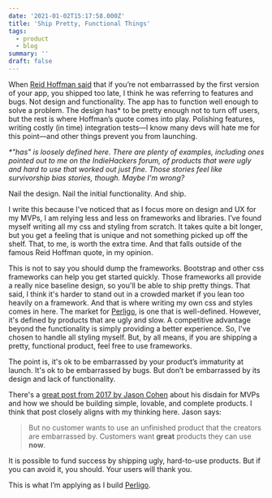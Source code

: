 ```yaml
---
date: '2021-01-02T15:17:58.000Z'
title: 'Ship Pretty, Functional Things'
tags:
  - product
  - blog
summary: ''
draft: false
---
```



When [Reid Hoffman said](<https://www.businessinsider.com/the-iterate-fast-and-release-often-philosophy-of-entrepreneurship-2009-11>) that if you’re not embarrassed by the first version of your app, you shipped too late, I think he was referring to features and bugs. Not design and functionality. The app has to function well enough to solve a problem. The design has\* to be pretty enough not to turn off users, but the rest is where Hoffman’s quote comes into play. Polishing features, writing costly (in time) integration tests—I know many devs will hate me for this point—and other things prevent you from launching.

*\*"has" is loosely defined here. There are plenty of examples, including ones pointed out to me on the IndieHackers forum, of products that were ugly and hard to use that worked out just fine. Those stories feel like survivorship bias stories, though. Maybe I'm wrong?*

Nail the design. Nail the initial functionality. And ship.

I write this because I’ve noticed that as I focus more on design and UX for my MVPs, I am relying less and less on frameworks and libraries. I’ve found myself writing all my css and styling from scratch. It takes quite a bit longer, but you get a feeling that is unique and not something picked up off the shelf. That, to me, is worth the extra time. And that falls outside of the famous Reid Hoffman quote, in my opinion.

This is not to say you should dump the frameworks. Bootstrap and other css frameworks can help you get started quickly. Those frameworks all provide a really nice baseline design, so you'll be able to ship pretty things. That said, I think it's harder to stand out in a crowded market if you lean too heavily on a framework. And that is where writing my own css and styles comes in here. The market for [Perligo](<https://perligo.io>), is one that is well-defined. However, it's defined by products that are ugly and slow. A competitive advantage beyond the functionality is simply providing a better experience. So, I've chosen to handle all styling myself. But, by all means, if you are shipping a pretty, functional product, feel free to use frameworks.

The point is, it's ok to be embarrassed by your product’s immaturity at launch. It's ok to be embarrassed by bugs. But don’t be embarrassed by its design and lack of functionality.

There's a [great post from 2017 by Jason Cohen](<https://blog.asmartbear.com/slc.html>) about his disdain for MVPs and how we should be building simple, lovable, and complete products. I think that post closely aligns with my thinking here. Jason says:

> But no customer wants to use an unfinished product that the creators are embarrassed by. Customers want **great** products they can use **now**.

It is possible to fund success by shipping ugly, hard-to-use products. But if you can avoid it, you should. Your users will thank you.

This is what I’m applying as I build [Perligo](<https://perligo.io/>).


  
